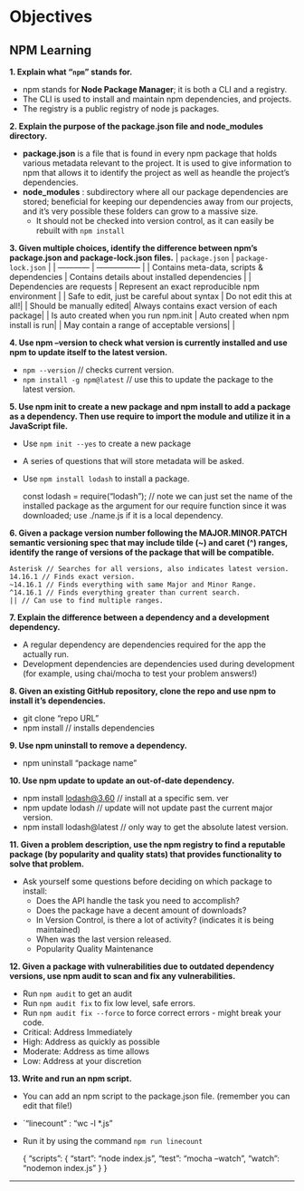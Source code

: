 **Objectives**
==============

**NPM Learning**
----------------

**1. Explain what “`npm`” stands for.**

-   npm stands for **Node Package Manager**; it is both a CLI and a registry.
-   The CLI is used to install and maintain npm dependencies, and projects.
-   The registry is a public registry of node js packages.

**2. Explain the purpose of the package.json file and node\_modules directory.**

-   **package.json** is a file that is found in every npm package that holds various metadata relevant to the project. It is used to give information to npm that allows it to identify the project as well as heandle the project’s dependencies.
-   **node\_modules** : subdirectory where all our package dependencies are stored; beneficial for keeping our dependencies away from our projects, and it’s very possible these folders can grow to a massive size.
    -   It should not be checked into version control, as it can easily be rebuilt with `npm install`

**3. Given multiple choices, identify the difference between npm’s package.json and package-lock.json files.** | `package.json` | `package-lock.json` | | ———— | —————– | | Contains meta-data, scripts & dependencies | Contains details about installed dependencies | | Dependencies are requests | Represent an exact reproducible npm environment | | Safe to edit, just be careful about syntax | Do not edit this at all!| | Should be manually edited| Always contains exact version of each package| | Is auto created when you run npm.init | Auto created when npm install is run| | May contain a range of acceptable versions| |

**4. Use npm –version to check what version is currently installed and use npm to update itself to the latest version.**

-   `npm --version` // checks current version.
-   `npm install -g npm@latest` // use this to update the package to the latest version.

**5. Use npm init to create a new package and npm install to add a package as a dependency. Then use require to import the module and utilize it in a JavaScript file.**

-   Use `npm init --yes` to create a new package
-   A series of questions that will store metadata will be asked.
-   Use `npm install lodash` to install a package.

    const lodash = require(“lodash”); // note we can just set the name of the installed package as the argument for our require function since it was downloaded; use ./name.js if it is a local dependency.

**6. Given a package version number following the MAJOR.MINOR.PATCH semantic versioning spec that may include tilde (~) and caret (^) ranges, identify the range of versions of the package that will be compatible.**

    Asterisk // Searches for all versions, also indicates latest version.
    14.16.1 // Finds exact version.
    ~14.16.1 // Finds everything with same Major and Minor Range.
    ^14.16.1 // Finds everything greater than current search.
    || // Can use to find multiple ranges.

**7. Explain the difference between a dependency and a development dependency.**

-   A regular dependency are dependencies required for the app the actually run.
-   Development dependencies are dependencies used during development (for example, using chai/mocha to test your problem answers!)

**8. Given an existing GitHub repository, clone the repo and use npm to install it’s dependencies.**

-   git clone “repo URL”
-   npm install // installs dependencies

**9. Use npm uninstall to remove a dependency.**

-   npm uninstall “package name”

**10. Use npm update to update an out-of-date dependency.**

-   npm install lodash@3.60 // install at a specific sem. ver
-   npm update lodash // update will not update past the current major version.
-   npm install lodash@latest // only way to get the absolute latest version.

**11. Given a problem description, use the npm registry to find a reputable package (by popularity and quality stats) that provides functionality to solve that problem.**

-   Ask yourself some questions before deciding on which package to install:
    -   Does the API handle the task you need to accomplish?
    -   Does the package have a decent amount of downloads?
    -   In Version Control, is there a lot of activity? (indicates it is being maintained)
    -   When was the last version released.
    -   Popularity Quality Maintenance

**12. Given a package with vulnerabilities due to outdated dependency versions, use npm audit to scan and fix any vulnerabilities.**

-   Run `npm audit` to get an audit
-   Run `npm audit fix` to fix low level, safe errors.
-   Run `npm audit fix --force` to force correct errors - might break your code.
-   Critical: Address Immediately
-   High: Address as quickly as possible
-   Moderate: Address as time allows
-   Low: Address at your discretion

**13. Write and run an npm script.**

-   You can add an npm script to the package.json file. (remember you can edit that file!)
-   \`“linecount” : “wc -l \*.js”
-   Run it by using the command `npm run linecount`

    { “scripts”: { “start”: “node index.js”, “test”: “mocha –watch”, “watch”: “nodemon index.js” } }

------------------------------------------------------------------------
